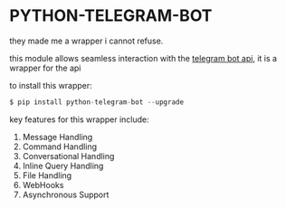 # PYTHON-TELEGRAM-BOT

they made me a wrapper i cannot refuse.

this module allows seamless interaction with the [telegram bot api](https://core.telegram.org/bots/api), it is a wrapper for the api

to install this wrapper:

```py
$ pip install python-telegram-bot --upgrade
```

key features for this wrapper include:

1. Message Handling
2. Command Handling
3. Conversational Handling
4. Inline Query Handling
5. File Handling
6. WebHooks
7. Asynchronous Support

